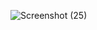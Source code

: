 ![Screenshot (25)](https://github.com/user-attachments/assets/13c2f481-bd04-439d-b846-0e0c1d795d22)
